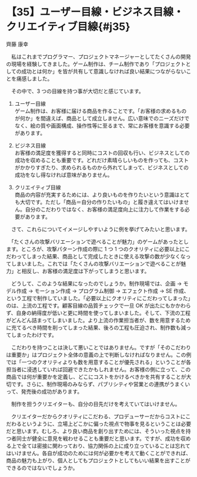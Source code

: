 # 【35】ユーザー目線・ビジネス目線・クリエイティブ目線{#j35}

<div class="author">齊藤 康幸</div>

　私はこれまでプログラマー、プロジェクトマネージャーとしてたくさんの開発の現場を経験してきました。ゲーム制作は、チーム制作であり「プロジェクトとしての成功とは何か」を皆が共有して意識しなければ良い結果につながらないことを痛感しました。

　その中で、3 つの目線を持つ事が大切だと感じています。

1. ユーザー目線  
ゲーム制作は、お客様に届ける商品を作ることです。「お客様の求めるものが何か」を間違えば、商品として成立しません。広い意味でのニーズだけでなく、絵の質や画面構成、操作性等に至るまで、常にお客様を意識する必要があります。

2. ビジネス目線  
お客様の満足度を獲得すると同時にコストの回収も行い、ビジネスとしての成功を収めることも重要です。どれだけ素晴らしいものを作っても、コストがかかりすぎたり、求められるものから外れてしまって、ビジネスとしての成功をなし得なければ意味がありません。

3. クリエイティブ目線  
商品の内容が充実するためには、より良いものを作りたいという意識はとても大切です。ただし「商品＝自分の作りたいもの」と履き違えてはいけません。自分のこだわりではなく、お客様の満足度向上に注力して作業をする必要があります。

　さて、これらについてイメージしやすいように例を挙げてみたいと思います。

　「たくさんの攻撃バリエーションで遊べることが魅力」のゲームがあったとします。ところが、攻撃パターン作成の際に 1 つ 1 つのクオリティに必要以上にこだわってしまった結果、商品として完成したときに使える攻撃の数が少なくなってしまいました。これでは「たくさんの攻撃バリエーションで遊べることが魅力」と相反し、お客様の満足度は下がってしまうと思います。

　どうして、このような結果になったのでしょうか。制作現場では、企画 → モデル作成 → モーション作成 → プログラム制御 → エフェクト作成 → SE 作成、という工程で制作していました。「必要以上にクオリティにこだわってしまった」のは、上流の工程です。顧客目線の品質チェックで一旦 OK が出たにもかかわらず、自身の納得度が低いと更に時間を使ってしまいました。そして、下流の工程がどんどん詰まってしまいました。より上流の作業担当者が、数を用意するために充てるべき時間を削ってしまった結果、後ろの工程も圧迫され、制作数も減ってしまったわけです。

　こだわりを持つことは決して悪いことではありません。ですが「そのこだわりは重要か」はプロジェクト全体の意義の上で判断しなければなりません。この例では「一つのクオリティよりも数を用意することが優先される」ということが各担当者に浸透していれば回避できたかもしれません。お客様の側に立って、この商品では何が重要かを定義し、どこにコストをかけるべきかを共有することが大切です。さらに、制作現場のみならず、パブリシティや営業との連携がうまくいって、発売後の成功があります。

　制作を担うクリエイターも、自分の目先だけを考えていてはいけません。

　クリエイターだからクオリティにこだわる、プロデューサーだからコストにこだわるというように、立場上どこかに偏った視点で物事を見るということは必要だと思います。むしろ、より良い商品を創り出すためには、そういった視点を持つ者同士が健全に意見を戦わせることも重要だと思います。ですが、成功を収める上で全ては密接に関わっており、協力関係の上に成り立っていることは忘れてはいけません。各自が成功のためには何が必要かを考えて動くことができれば、商品の魅力も上がり、個人としてもプロジェクトとしてもいい結果を出すことができるのではないでしょうか。
